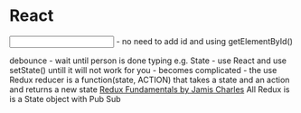 # React

<input ref=...> - no need to add id and using getElementById()

debounce - wait until person is done typing e.g.
State - use React and use setState() untill it will not work for you - becomes complicated - the use Redux
reducer is a function(state, ACTION) that takes a state and an action and returns a new state
[Redux Fundamentals by Jamis Charles](https://app.pluralsight.com/library/courses/redux-fundamentals/exercise-files)
All Redux is is a State object with Pub Sub